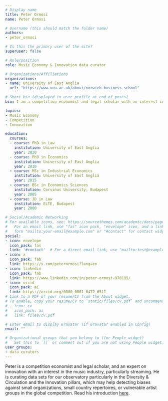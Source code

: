 ```yaml
---
# Display name
title: Peter Ormosi
name: Peter Ormosi

# Username (this should match the folder name)
authors:
- peter_ormosi

# Is this the primary user of the site?
superuser: false

# Role/position
role: Music Economy & Innovation data curator

# Organizations/Affiliations
organizations:
- name: University of East Anglia
  url: "https://www.uea.ac.uk/about/norwich-business-school"

# Short bio (displayed in user profile at end of posts)
bio: I am a competition economist and legal scholar with an interest in the music economy.

topics:
- Music Economy
- Competition
- Innovation

education:
  courses:
  - course: PhD in Law
    institution: University of East Anglia
    year: 2020
  - course: PhD in Economics
    institution: University of East Anglia
    year: 2010
  - course: MSc in Industrial Economics
    institution: University of East Anglia
    year: 2015
  - course: BSc in Economics Sciences
    institution: Corvinus University, Budapest
    year: 2005
  - course: JD in Law
    institution: ELTE, Budapest
    year: 2000

# Social/Academic Networking
# For available icons, see: https://sourcethemes.com/academic/docs/page-builder/#icons
#   For an email link, use "fas" icon pack, "envelope" icon, and a link in the
#   form "mailto:your-email@example.com" or "#contact" for contact widget.
social:
- icon: envelope
  icon_pack: fas
  link: '#contact'  # For a direct email link, use "mailto:test@example.org".
- icon: x
  icon_pack: fab
  link: https://x.com/peterormosi?lang=en
- icon: linkedin
  icon_pack: fab
  link: https://www.linkedin.com/in/peter-ormosi-970195/
- icon: orcid
  icon_pack: ai
  link: https://orcid.org/0000-0001-6472-6511
# Link to a PDF of your resume/CV from the About widget.
# To enable, copy your resume/CV to `static/files/cv.pdf` and uncomment the lines below.
# - icon: cv
#   icon_pack: ai
#   link: files/cv.pdf

# Enter email to display Gravatar (if Gravatar enabled in Config)
email: ""

# Organizational groups that you belong to (for People widget)
#   Set this to `[]` or comment out if you are not using People widget.
user_groups:
- data curators
---
```


Peter is a competition economist and legal scholar, and an expert on innovation with an interest in the music industry, particularly streaming.  He is curating data sets for our observatory particularly in the Diversity & Circulation and the Innovation pillars, which may help detecting biases against small organizations, small country repertoires, or vulnerable artist groups in the global competition. Read his introduction [here](https://economy.dataobservatory.eu/post/2021-06-02-data-curator-peter-ormosi/).
